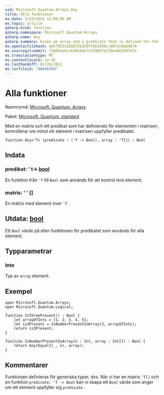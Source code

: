 ```yaml
---
uid: Microsoft.Quantum.Arrays.Any
title: Alla funktioner
ms.date: 1/23/2021 12:00:00 AM
ms.topic: article
qsharp.kind: function
qsharp.namespace: Microsoft.Quantum.Arrays
qsharp.name: Any
qsharp.summary: Given an array and a predicate that is defined for the elements of the array, checks if at least one element of the array satisfies the predicate.
ms.openlocfilehash: a05f9531168bf2b32977665d38cc00f3c8e64879
ms.sourcegitcommit: 71605ea9cc630e84e7ef29027e1f0ea06299747e
ms.translationtype: MT
ms.contentlocale: sv-SE
ms.lasthandoff: 01/26/2021
ms.locfileid: "98846269"
---
```

# <a name="any-function"></a>Alla funktioner

Namnrymd: [Microsoft. Quantum. Arrays](xref:Microsoft.Quantum.Arrays)

Paket: [Microsoft. Quantum. standard](https://nuget.org/packages/Microsoft.Quantum.Standard)


Med en matris och ett predikat som har definierats för elementen i matrisen, kontrollerar om minst ett element i matrisen uppfyller predikatet.

```qsharp
function Any<'T> (predicate : ('T -> Bool), array : 'T[]) : Bool
```


## <a name="input"></a>Indata

### <a name="predicate--t---bool"></a>predikat: ' t-> [bool](xref:microsoft.quantum.lang-ref.bool)

En funktion från `'T` till `Bool` som används för att kontrol lera element.


### <a name="array--t"></a>matris: ' ' []

En matris med element över `'T` .



## <a name="output--bool"></a>Utdata: [bool](xref:microsoft.quantum.lang-ref.bool)

Ett `Bool` värde på eller-funktionen för predikatet som används för alla element.

## <a name="type-parameters"></a>Typparametrar

### <a name="t"></a>Inte

Typ av `array` element.

## <a name="example"></a>Exempel

```qsharp
open Microsoft.Quantum.Arrays;
open Microsoft.Quantum.Logical;

function IsThreePresent() : Bool {
    let arrayOfInts = [1, 2, 3, 4, 5];
    let is3Present = IsNumberPresentInArray(3, arrayOfInts);
    return is3Present;
}

function IsNumberPresentInArray(n : Int, array : Int[]) : Bool {
    return Any(EqualI(_, n), array);
}
```

## <a name="remarks"></a>Kommentarer

Funktionen definieras för generiska typer, dvs. När vi har en matris `'T[]` och en funktion `predicate: 'T -> Bool` kan vi skapa ett `Bool` värde som anger om ett element uppfyller sig `predicate` .